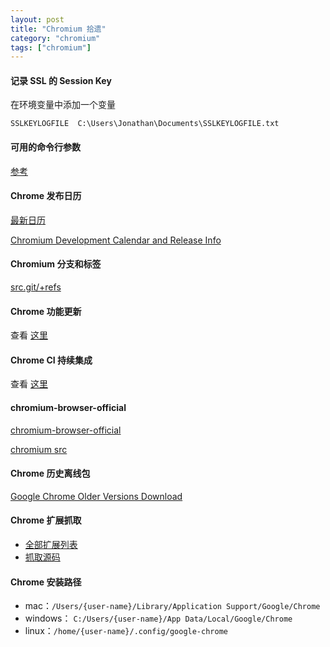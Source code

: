 ```yaml
---
layout: post
title: "Chromium 拾遗"
category: "chromium"
tags: ["chromium"]
---
```



#### 记录 SSL 的 Session Key

在环境变量中添加一个变量

```shell
SSLKEYLOGFILE  C:\Users\Jonathan\Documents\SSLKEYLOGFILE.txt
```

#### 可用的命令行参数

[参考](http://peter.sh/experiments/chromium-command-line-switches/)


#### Chrome 发布日历

[最新日历](https://chromiumdash.appspot.com/releases?platform=Windows)

[Chromium Development Calendar and Release Info](https://www.chromium.org/developers/calendar)

#### Chromium 分支和标签

[src.git/+refs](https://chromium.googlesource.com/chromium/src.git/+refs)

#### Chrome 功能更新

查看 [这里](https://www.chromestatus.com/features#milestone%3D68)

#### Chrome CI 持续集成

查看 [这里](https://ci.chromium.org/p/chromium/g/main/console)

#### chromium-browser-official

[chromium-browser-official](https://gsdview.appspot.com/chromium-browser-official/?marker=chromium-49.0.2623.11.tar.xz.hashe%40)


[chromium src](https://chromium.googlesource.com/chromium/src.git)


#### Chrome 历史离线包

[Google Chrome Older Versions Download](https://www.slimjet.com/chrome/google-chrome-old-version.php)

#### Chrome 扩展抓取

* [全部扩展列表](https://crx.dam.io/)
* [抓取源码](https://github.com/mdamien/chrome-extensions-archive)

#### Chrome 安装路径

* mac：`/Users/{user-name}/Library/Application Support/Google/Chrome`
* windows： `C:/Users/{user-name}/App Data/Local/Google/Chrome`
* linux：`/home/{user-name}/.config/google-chrome`
